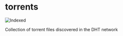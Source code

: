 torrents 
========
![Indexed](https://img.shields.io/badge/indexed-154172-blue)

Collection of torrent files discovered in the DHT network
